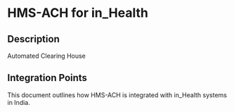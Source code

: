 # HMS-ACH for in_Health

## Description

Automated Clearing House

## Integration Points

This document outlines how HMS-ACH is integrated with in_Health systems in India.
